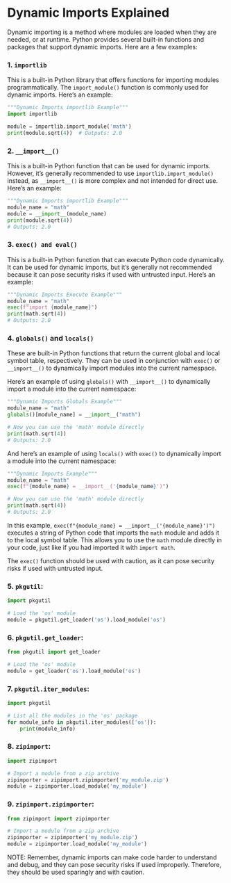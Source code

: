# Dynamic Imports Explained

Dynamic importing is a method where modules are loaded when they are
needed, or at runtime. Python provides several built-in functions
and packages that support dynamic imports. Here are a few examples:

###  1. **`importlib`**

This is a built-in Python library that offers functions for importing
modules programmatically. The `import_module()` function is commonly
used for dynamic imports. Here’s an example:


```python
"""Dynamic Imports importlib Example"""
import importlib

module = importlib.import_module('math')
print(module.sqrt(4))  # Outputs: 2.0
```


### 2. **`__import__()`**
This is a built-in Python function that can be used for dynamic
imports. However, it’s generally recommended to use
`importlib.import_module()` instead, as `__import__()` is more
complex and not intended for direct use. Here’s an example:

```python
"""Dynamic Imports importlib Example"""
module_name = "math"
module = __import__(module_name)
print(module.sqrt(4))
# Outputs: 2.0
```

### 3. **`exec() and eval()`**

This is a built-in Python function that can execute Python code
dynamically. It can be used for dynamic imports, but it’s
generally not recommended because it can pose security risks if used
with untrusted input. Here’s an example:

```python
"""Dynamic Imports Execute Example"""
module_name = "math"
exec(f"import {module_name}")
print(math.sqrt(4))
# Outputs: 2.0
```

### 4. **`globals()` and `locals()`**

These are built-in Python functions that return the current global
and local symbol table, respectively. They can be used in
conjunction with `exec()` or `__import__()` to dynamically import
modules into the current namespace.

Here’s an example of using `globals()` with `__import__()` to
dynamically import a module into the current namespace:

```python
"""Dynamic Imports Globals Example"""
module_name = "math"
globals()[module_name] = __import__("math")

# Now you can use the 'math' module directly
print(math.sqrt(4))
# Outputs: 2.0
```

And here’s an example of using `locals()` with `exec()` to
dynamically import a module into the current namespace:

```python
"""Dynamic Imports Example"""
module_name = "math"
exec(f"{module_name} = __import__('{module_name}')")

# Now you can use the 'math' module directly
print(math.sqrt(4))
# Outputs: 2.0
```

In this example,
```exec(f"{module_name} = __import__('{module_name}')")```
executes a string of Python code that imports the `math` module
and adds it to the local symbol table. This allows you to use the
`math` module directly in your code, just like if you had imported
it with `import math`.

The `exec()` function should be used with caution, as it can pose
security risks if used with untrusted input.

### 5. **`pkgutil`**:

```python
import pkgutil

# Load the 'os' module
module = pkgutil.get_loader('os').load_module('os')
```

### 6. **`pkgutil.get_loader`**:

```python
from pkgutil import get_loader

# Load the 'os' module
module = get_loader('os').load_module('os')
```

### 7. **`pkgutil.iter_modules`**:

```python
import pkgutil

# List all the modules in the 'os' package
for module_info in pkgutil.iter_modules(['os']):
    print(module_info)
```

### 8. **`zipimport`**:

```python
import zipimport

# Import a module from a zip archive
zipimporter = zipimport.zipimporter('my_module.zip')
module = zipimporter.load_module('my_module')
```

### 9. **`zipimport.zipimporter`**:

```python
from zipimport import zipimporter

# Import a module from a zip archive
zipimporter = zipimporter('my_module.zip')
module = zipimporter.load_module('my_module')
```


NOTE: Remember, dynamic imports can make code harder to
understand and debug, and they can pose security risks
if used improperly. Therefore, they should be used sparingly
and with caution.
